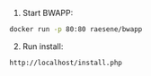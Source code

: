 1. Start BWAPP:

```bash
docker run -p 80:80 raesene/bwapp
```

2. Run install:

```url
http://localhost/install.php
```
